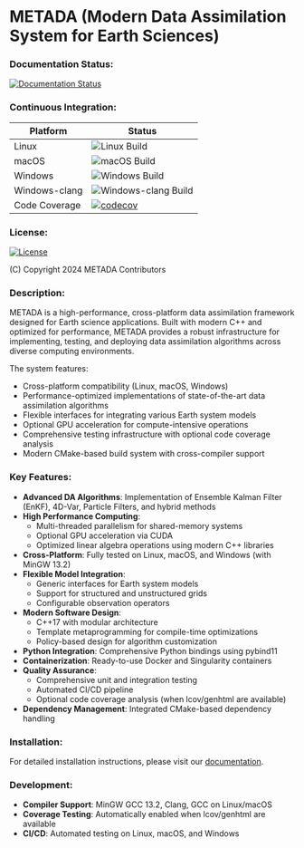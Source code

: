 # METADA (Modern Data Assimilation System for Earth Sciences)

### Documentation Status:
[![Documentation Status](https://readthedocs.org/projects/modern-data-assimilation-system-for-earth-sciences/badge/?version=latest)](https://modern-data-assimilation-system-for-earth-sciences.readthedocs.io/en/latest/?badge=latest)

### Continuous Integration:
| Platform      | Status |
| ------------- | ------ |
| Linux         | ![Linux Build](https://github.com/open-x-da/metada/workflows/Linux/badge.svg) |
| macOS         | ![macOS Build](https://github.com/open-x-da/metada/workflows/macOS/badge.svg) |
| Windows       | ![Windows Build](https://github.com/open-x-da/metada/workflows/Windows/badge.svg) |
| Windows-clang | ![Windows-clang Build](https://github.com/open-x-da/metada/workflows/Windows-clang/badge.svg) |
| Code Coverage | [![codecov](https://codecov.io/gh/open-x-da/metada/graph/badge.svg?token=QVL2X0P6UO)](https://codecov.io/gh/open-x-da/metada) |

### License:
[![License](https://img.shields.io/badge/License-Apache%202.0-blue.svg)](https://opensource.org/licenses/Apache-2.0)

(C) Copyright 2024 METADA Contributors

### Description:

METADA is a high-performance, cross-platform data assimilation framework designed for Earth science applications. Built with modern C++ and optimized for performance, METADA provides a robust infrastructure for implementing, testing, and deploying data assimilation algorithms across diverse computing environments.

The system features:
- Cross-platform compatibility (Linux, macOS, Windows)
- Performance-optimized implementations of state-of-the-art data assimilation algorithms
- Flexible interfaces for integrating various Earth system models
- Optional GPU acceleration for compute-intensive operations
- Comprehensive testing infrastructure with optional code coverage analysis
- Modern CMake-based build system with cross-compiler support

### Key Features:

- **Advanced DA Algorithms**: Implementation of Ensemble Kalman Filter (EnKF), 4D-Var, Particle Filters, and hybrid methods
- **High Performance Computing**: 
  - Multi-threaded parallelism for shared-memory systems
  - Optional GPU acceleration via CUDA
  - Optimized linear algebra operations using modern C++ libraries
- **Cross-Platform**: Fully tested on Linux, macOS, and Windows (with MinGW 13.2)
- **Flexible Model Integration**: 
  - Generic interfaces for Earth system models
  - Support for structured and unstructured grids
  - Configurable observation operators
- **Modern Software Design**: 
  - C++17 with modular architecture
  - Template metaprogramming for compile-time optimizations
  - Policy-based design for algorithm customization
- **Python Integration**: Comprehensive Python bindings using pybind11
- **Containerization**: Ready-to-use Docker and Singularity containers
- **Quality Assurance**:
  - Comprehensive unit and integration testing
  - Automated CI/CD pipeline
  - Optional code coverage analysis (when lcov/genhtml are available)
- **Dependency Management**: Integrated CMake-based dependency handling

### Installation:

For detailed installation instructions, please visit our [documentation](https://modern-data-assimilation-system-for-earth-sciences.readthedocs.io/en/latest/index.html).

### Development:

- **Compiler Support**: MinGW GCC 13.2, Clang, GCC on Linux/macOS
- **Coverage Testing**: Automatically enabled when lcov/genhtml are available
- **CI/CD**: Automated testing on Linux, macOS, and Windows
